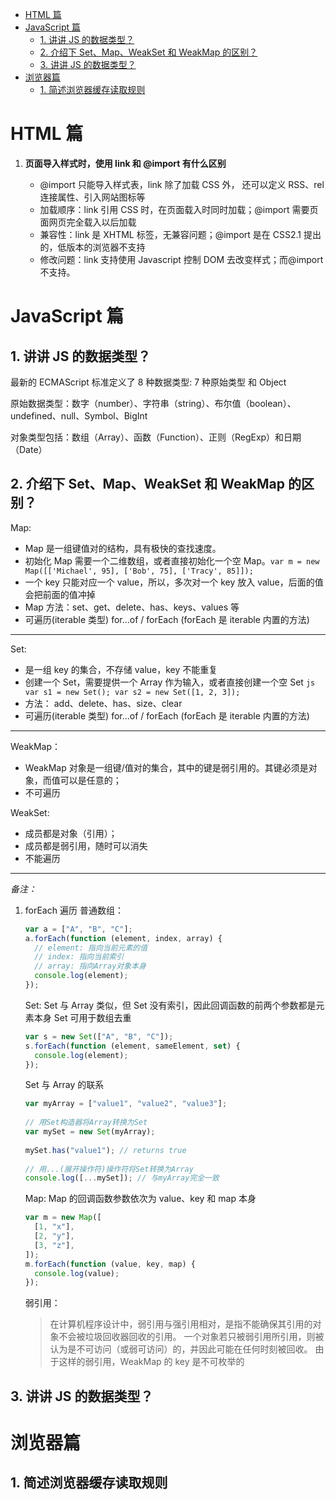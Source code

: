   
  
- [HTML 篇](#html-篇 )
- [JavaScript 篇](#javascript-篇 )
  - [1. 讲讲 JS 的数据类型？](#1-讲讲-js-的数据类型 )
  - [2. 介绍下 Set、Map、WeakSet 和 WeakMap 的区别？](#2-介绍下-set-map-weakset-和-weakmap-的区别 )
  - [3. 讲讲 JS 的数据类型？](#3-讲讲-js-的数据类型 )
- [浏览器篇](#浏览器篇 )
  - [1. 简述浏览器缓存读取规则](#1-简述浏览器缓存读取规则 )
  
#  HTML 篇
  
  
1. **页面导入样式时，使用 link 和 @import 有什么区别**
  
   - @import 只能导入样式表，link 除了加载 CSS 外， 还可以定义 RSS、rel 连接属性、引入网站图标等
   - 加载顺序：link 引用 CSS 时，在页面载入时同时加载；@import 需要页面网页完全载入以后加载
   - 兼容性：link 是 XHTML 标签，无兼容问题；@import 是在 CSS2.1 提出的，低版本的浏览器不支持
   - 修改问题：link 支持使用 Javascript 控制 DOM 去改变样式；而@import 不支持。
  
#  JavaScript 篇
  
  
##  1. 讲讲 JS 的数据类型？
  
  
最新的 ECMAScript 标准定义了 8 种数据类型: 7 种原始类型 和 Object
  
原始数据类型：数字（number）、字符串（string）、布尔值（boolean）、undefined、null、Symbol、BigInt
  
对象类型包括：数组（Array）、函数（Function）、正则（RegExp）和日期（Date）
  
##  2. 介绍下 Set、Map、WeakSet 和 WeakMap 的区别？
  
  
Map:
  
- Map 是一组键值对的结构，具有极快的查找速度。
- 初始化 Map 需要一个二维数组，或者直接初始化一个空 Map。`var m = new Map([['Michael', 95], ['Bob', 75], ['Tracy', 85]]);`
- 一个 key 只能对应一个 value，所以，多次对一个 key 放入 value，后面的值会把前面的值冲掉
- Map 方法：set、get、delete、has、keys、values 等
- 可遍历(iterable 类型) for...of / forEach (forEach 是 iterable 内置的方法)
  
---
  
Set:
  
- 是一组 key 的集合，不存储 value，key 不能重复
- 创建一个 Set，需要提供一个 Array 作为输入，或者直接创建一个空 Set
  `js var s1 = new Set(); var s2 = new Set([1, 2, 3]); `
- 方法： add、delete、has、size、clear
- 可遍历(iterable 类型) for...of / forEach (forEach 是 iterable 内置的方法)
  
---
  
WeakMap：
  
- WeakMap 对象是一组键/值对的集合，其中的键是弱引用的。其键必须是对象，而值可以是任意的；
- 不可遍历
  
WeakSet:
  
- 成员都是对象（引用）；
- 成员都是弱引用，随时可以消失
- 不能遍历
  
---
  
_备注：_
  
1.  forEach 遍历
    普通数组：
  
    ```js
    var a = ["A", "B", "C"];
    a.forEach(function (element, index, array) {
      // element: 指向当前元素的值
      // index: 指向当前索引
      // array: 指向Array对象本身
      console.log(element);
    });
    ```
  
    Set: Set 与 Array 类似，但 Set 没有索引，因此回调函数的前两个参数都是元素本身
    Set 可用于数组去重
  
    ```js
    var s = new Set(["A", "B", "C"]);
    s.forEach(function (element, sameElement, set) {
      console.log(element);
    });
    ```
  
    Set 与 Array 的联系
  
    ```js
    var myArray = ["value1", "value2", "value3"];
  
    // 用Set构造器将Array转换为Set
    var mySet = new Set(myArray);
  
    mySet.has("value1"); // returns true
  
    // 用...(展开操作符)操作符将Set转换为Array
    console.log([...mySet]); // 与myArray完全一致
    ```
  
    Map: Map 的回调函数参数依次为 value、key 和 map 本身
  
    ```js
    var m = new Map([
      [1, "x"],
      [2, "y"],
      [3, "z"],
    ]);
    m.forEach(function (value, key, map) {
      console.log(value);
    });
    ```
  
    弱引用：
  
    > 在计算机程序设计中，弱引用与强引用相对，是指不能确保其引用的对象不会被垃圾回收器回收的引用。 一个对象若只被弱引用所引用，则被认为是不可访问（或弱可访问）的，并因此可能在任何时刻被回收。
    > 由于这样的弱引用，WeakMap 的 key 是不可枚举的
  
##  3. 讲讲 JS 的数据类型？
  
  
#  浏览器篇
  
  
##  1. 简述浏览器缓存读取规则
  
  